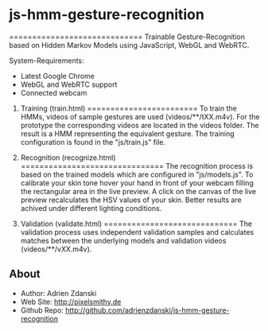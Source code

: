 # js-hmm-gesture-recognition
=============================
Trainable Gesture-Recognition based on Hidden Markov Models using JavaScript, WebGL and WebRTC. 

System-Requirements: 
- Latest Google Chrome
- WebGL and WebRTC support
- Connected webcam 

1. Training (train.html)
========================
To train the HMMs, videos of sample gestures are used (videos/**/tXX.m4v). For the prototype the corresponding videos are located in the videos folder. The result is a HMM representing the equivalent gesture. The training configuration is found in the "js/train.js" file.

2. Recognition (recognize.html)
===============================
The recognition process is based on the trained models which are configured in "js/models.js". To calibrate your skin tone hover your hand in front of your webcam filling the rectangular area in the live preview. A click on the canvas of the live preview recalculates the HSV values of your skin. Better results are achived under different lighting conditions. 

3. Validation (validate.html)
=============================
The validation process uses independent validation samples and calculates matches between the underlying models and validation videos (videos/**/vXX.m4v).

About
-----
* Author:            Adrien Zdanski
* Web Site:          http://pixelsmithy.de
* Github Repo:       http://github.com/adrienzdanski/js-hmm-gesture-recognition
